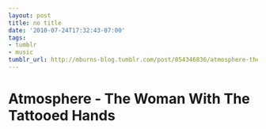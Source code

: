 ```yaml
---
layout: post
title: no title
date: '2010-07-24T17:32:43-07:00'
tags:
- tumblr
- music
tumblr_url: http://mburns-blog.tumblr.com/post/854346836/atmosphere-the-woman-with-the-tattooed-hands
---
```


<span>
<h1 id="watch-headline-title"><span title="Atmosphere - The Woman With The Tattooed Hands (Live)" class="long-title" id="eow-title">Atmosphere - The Woman With The Tattooed Hands</span></h1>
</span>

